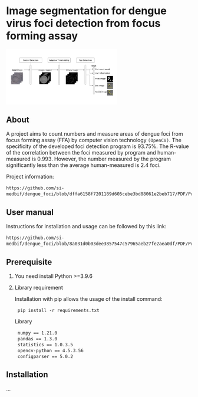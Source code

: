 # Image segmentation for dengue virus foci detection from focus forming assay
<img src="https://github.com/si-medbif/dengue_foci/blob/8e39c289992df571dc877bbf3a45a8527c5a889f/workflow.png" style="max-width: 60%;" align="center" />

## About
A project aims to count numbers and measure areas of dengue foci from focus forming assay (FFA) by computer vision technology `(OpenCV)`. The specificity of the developed foci detection program is 93.75%. The R-value of the correlation between the foci measured by program and human-measured is 0.993. However, the number measured by the program significantly less than the average human-measured is 2.4 foci.

Project information:

    https://github.com/si-medbif/dengue_foci/blob/dffa6158f7201189d605cebe3bd88061e2beb717/PDF/Project%20information.pdf
## User manual
Instructions for installation and usage can be followed by this link:

    https://github.com/si-medbif/dengue_foci/blob/8a031d0b03dee3857547c57965aeb27fe2aea0df/PDF/Program%20guidebook%20demo%20version.pdf
    
## Prerequisite
1. You need install Python >=3.9.6
2. Library requirement

    Installation with pip allows the usage of the install command:

        pip install -r requirements.txt
    Library

        numpy == 1.21.0
        pandas == 1.3.0
        statistics == 1.0.3.5
        opencv-python == 4.5.3.56
        configparser == 5.0.2




## Installation
...
    
